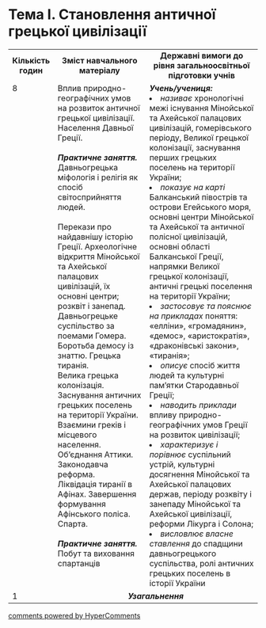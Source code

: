 <div id="hypercomments_widget" class="js-hypercomments-widget invisible"></div>

# Тема І. Становлення античної грецької цивілізації

<table>
  <tr>
    <td width="10%" align="center"><b>Кількість годин</b></td>  
    <td width="40%" align="center"><b>Зміст навчального матеріалу</b></td>
    <td width="50%" align="center"><b>Державні вимоги  до рівня загальноосвітньої підготовки учнів</b></td>
  </tr>
  <tr>
<td width="10%" style="vertical-align:top !important;">8</td>
    <td width="40%" style="vertical-align:top !important;">
Вплив природно-географічних умов на розвиток античної грецької цивілізації. Населення Давньої Греції. <br>
<br>
<b><i>Практичне заняття.</i></b><br>
Давньогрецька міфологія і релігія як спосіб світосприйняття людей.<br>
<br>
Перекази про найдавнішу історію Греції. Археологічне відкриття Мінойської та Ахейської палацових цивілізацій, їх основні центри; розквіт і занепад.<br>
Давньогрецьке суспільство за поемами Гомера. Боротьба демосу із знаттю. Грецька тиранія.<br>
Велика грецька колонізація. Заснування античних грецьких поселень на території України. Взаємини греків і місцевого населення.<br>
Об’єднання Аттики.<br>
Законодавча реформа. <br>
Ліквідація тиранії в Афінах. Завершення формування Афінського поліса. Спарта.<br>
<br>
<b><i>Практичне заняття.</i></b><br>
Побут та виховання  спартанців
</td>
    <td width="50%" style="vertical-align:top !important;">
<i><b>Учень/учениця:</b></i><br>
<li><i>називає</i> хронологічні межі існування Мінойської та Ахейської палацових цивілізацій, гомерівського періоду, Великої грецької колонізації, заснування перших грецьких поселень на території України; </li>
<li><i>показує на карті</i> Балканський півострів та острови Егейського моря, основні центри Мінойської та Ахейської та античної полісної цивілізацій, основні області Балканської Греції, напрямки Великої грецької колонізації, античні грецькі поселення на території України;</li>
<li><i>застосовує та пояснює на прикладах</i> поняття: «елліни», «громадянин», «демос», «аристократія», «драконівські закони», «тиранія»;</li>
<li><i>описує</i> спосіб життя людей та культурні пам’ятки Стародавньої Греції;</li>
<li><i>наводить приклади</i> впливу природно-географічних умов Греції на розвиток цивілізації;</li>
<li><i>характеризує і порівнює</i> суспільний устрій, культурні досягнення Мінойської та Ахейської палацових держав, періоду розквіту і занепаду Мінойської та Ахейської цивілізації, реформи Лікурга і Солона;</li>
<li><i>висловлює власне ставлення</i> до спадщини давньогрецького суспільства, ролі античних грецьких поселень в історії України</li>
</td>
  </tr>
<tr>
<td width="10%" style="vertical-align:top !important;">1</td>
<td colspan="2" align="center"><b><i>Узагальнення</i></b></td>
</tr>
</table>

<div class="js-hypercomments-container">
<a href="http://hypercomments.com" class="hc-link" title="comments widget">comments powered by HyperComments</a>
</div>